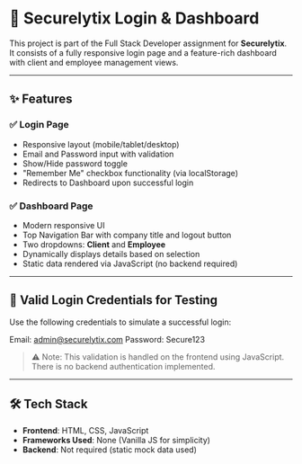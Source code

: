 # 🔐 Securelytix Login & Dashboard

This project is part of the Full Stack Developer assignment for **Securelytix**. It consists of a fully responsive login page and a feature-rich dashboard with client and employee management views.

---

## ✨ Features

### ✅ Login Page
- Responsive layout (mobile/tablet/desktop)
- Email and Password input with validation
- Show/Hide password toggle
- "Remember Me" checkbox functionality (via localStorage)
- Redirects to Dashboard upon successful login

### ✅ Dashboard Page
- Modern responsive UI
- Top Navigation Bar with company title and logout button
- Two dropdowns: **Client** and **Employee**
- Dynamically displays details based on selection
- Static data rendered via JavaScript (no backend required)

---

## 🧪 Valid Login Credentials for Testing

Use the following credentials to simulate a successful login:

Email: admin@securelytix.com
Password: Secure123


> ⚠️ Note: This validation is handled on the frontend using JavaScript. There is no backend authentication implemented.

---

## 🛠️ Tech Stack

- **Frontend**: HTML, CSS, JavaScript
- **Frameworks Used**: None (Vanilla JS for simplicity)
- **Backend**: Not required (static mock data used)
